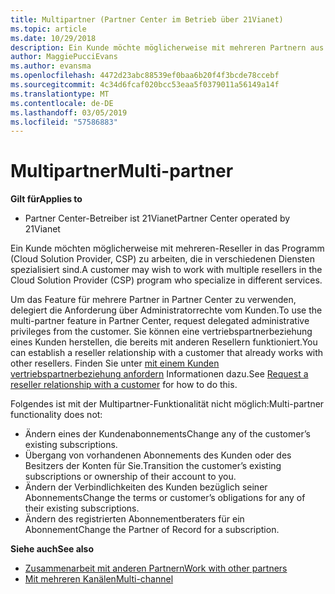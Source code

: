 ```yaml
---
title: Multipartner (Partner Center im Betrieb über 21Vianet)
ms.topic: article
ms.date: 10/29/2018
description: Ein Kunde möchte möglicherweise mit mehreren Partnern aus dem Programm für Cloud-Lösungsanbieter zusammenarbeiten, die sich auf unterschiedliche Dienste spezialisiert haben.
author: MaggiePucciEvans
ms.author: evansma
ms.openlocfilehash: 4472d23abc88539ef0baa6b20f4f3bcde78ccebf
ms.sourcegitcommit: 4c34d6fcaf020bcc53eaa5f0379011a56149a14f
ms.translationtype: MT
ms.contentlocale: de-DE
ms.lasthandoff: 03/05/2019
ms.locfileid: "57586883"
---
```

# <a name="multi-partner"></a><span data-ttu-id="71ddb-103">Multipartner</span><span class="sxs-lookup"><span data-stu-id="71ddb-103">Multi-partner</span></span>

<span data-ttu-id="71ddb-104">**Gilt für**</span><span class="sxs-lookup"><span data-stu-id="71ddb-104">**Applies to**</span></span>

-   <span data-ttu-id="71ddb-105">Partner Center-Betreiber ist 21Vianet</span><span class="sxs-lookup"><span data-stu-id="71ddb-105">Partner Center operated by 21Vianet</span></span>


<span data-ttu-id="71ddb-106">Ein Kunde möchten möglicherweise mit mehreren-Reseller in das Programm (Cloud Solution Provider, CSP) zu arbeiten, die in verschiedenen Diensten spezialisiert sind.</span><span class="sxs-lookup"><span data-stu-id="71ddb-106">A customer may wish to work with multiple resellers in the Cloud Solution Provider (CSP) program who specialize in different services.</span></span>

<span data-ttu-id="71ddb-107">Um das Feature für mehrere Partner in Partner Center zu verwenden, delegiert die Anforderung über Administratorrechte vom Kunden.</span><span class="sxs-lookup"><span data-stu-id="71ddb-107">To use the multi-partner feature in Partner Center, request delegated administrative privileges from the customer.</span></span> <span data-ttu-id="71ddb-108">Sie können eine vertriebspartnerbeziehung eines Kunden herstellen, die bereits mit anderen Resellern funktioniert.</span><span class="sxs-lookup"><span data-stu-id="71ddb-108">You can establish a reseller relationship with a customer that already works with other resellers.</span></span> <span data-ttu-id="71ddb-109">Finden Sie unter [mit einem Kunden vertriebspartnerbeziehung anfordern](request-a-relationship-with-a-customer.md) Informationen dazu.</span><span class="sxs-lookup"><span data-stu-id="71ddb-109">See [Request a reseller relationship with a customer](request-a-relationship-with-a-customer.md) for how to do this.</span></span>

<span data-ttu-id="71ddb-110">Folgendes ist mit der Multipartner-Funktionalität nicht möglich:</span><span class="sxs-lookup"><span data-stu-id="71ddb-110">Multi-partner functionality does not:</span></span>

-   <span data-ttu-id="71ddb-111">Ändern eines der Kundenabonnements</span><span class="sxs-lookup"><span data-stu-id="71ddb-111">Change any of the customer’s existing subscriptions.</span></span>
-   <span data-ttu-id="71ddb-112">Übergang von vorhandenen Abonnements des Kunden oder des Besitzers der Konten für Sie.</span><span class="sxs-lookup"><span data-stu-id="71ddb-112">Transition the customer’s existing subscriptions or ownership of their account to you.</span></span>
-   <span data-ttu-id="71ddb-113">Ändern der Verbindlichkeiten des Kunden bezüglich seiner Abonnements</span><span class="sxs-lookup"><span data-stu-id="71ddb-113">Change the terms or customer’s obligations for any of their existing subscriptions.</span></span>
-   <span data-ttu-id="71ddb-114">Ändern des registrierten Abonnementberaters für ein Abonnement</span><span class="sxs-lookup"><span data-stu-id="71ddb-114">Change the Partner of Record for a subscription.</span></span>

<span data-ttu-id="71ddb-115">**Siehe auch**</span><span class="sxs-lookup"><span data-stu-id="71ddb-115">**See also**</span></span>

-   [<span data-ttu-id="71ddb-116">Zusammenarbeit mit anderen Partnern</span><span class="sxs-lookup"><span data-stu-id="71ddb-116">Work with other partners</span></span>](work-with-other-partners.md)
-   [<span data-ttu-id="71ddb-117">Mit mehreren Kanälen</span><span class="sxs-lookup"><span data-stu-id="71ddb-117">Multi-channel</span></span>](multichannel.md)

 





